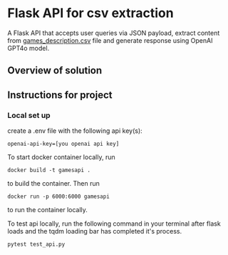 # Flask API for csv extraction
A Flask API that accepts user queries via JSON payload, extract content from [games_description.csv](games_description.csv) file and generate response using OpenAI GPT4o model.

## Overview of solution


## Instructions for project

### Local set up
create a .env file with the following api key(s):
```
openai-api-key=[you openai api key]
```
To start docker container locally, run
```
docker build -t gamesapi .
```
to build the container. Then run
```
docker run -p 6000:6000 gamesapi
```
to run the container locally.

To test api locally, run the following command in your terminal after flask loads and the tqdm loading bar has completed it's process.
```
pytest test_api.py
```
